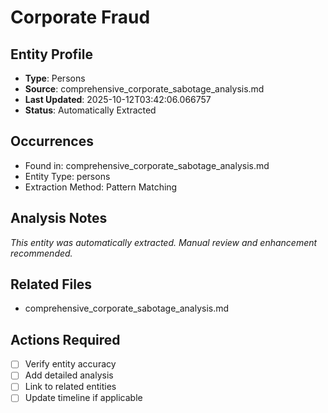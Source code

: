 # Corporate Fraud

## Entity Profile
- **Type**: Persons
- **Source**: comprehensive_corporate_sabotage_analysis.md
- **Last Updated**: 2025-10-12T03:42:06.066757
- **Status**: Automatically Extracted

## Occurrences
- Found in: comprehensive_corporate_sabotage_analysis.md
- Entity Type: persons
- Extraction Method: Pattern Matching

## Analysis Notes
*This entity was automatically extracted. Manual review and enhancement recommended.*

## Related Files
- comprehensive_corporate_sabotage_analysis.md

## Actions Required
- [ ] Verify entity accuracy
- [ ] Add detailed analysis
- [ ] Link to related entities
- [ ] Update timeline if applicable
